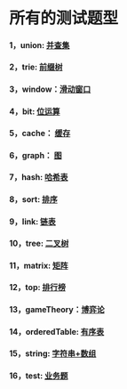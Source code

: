 # 所有的测试题型
#### 1，union: [并查集](https://github.com/sihaihou/algorithm/tree/master/src/com/reyco/algorithm/Union)
#### 2，trie: [前缀树](https://github.com/sihaihou/algorithm/tree/master/src/com/reyco/algorithm/trie)
#### 3，window：[滑动窗口](https://github.com/sihaihou/algorithm/tree/master/src/com/reyco/algorithm/window)
#### 4，bit: [位运算](https://github.com/sihaihou/algorithm/tree/master/src/com/reyco/algorithm/bit)
#### 5，cache： [缓存](https://github.com/sihaihou/algorithm/tree/master/src/com/reyco/algorithm/cache)
#### 6，graph： [图](https://github.com/sihaihou/algorithm/tree/master/src/com/reyco/algorithm/graph)
#### 7，hash: [哈希表](https://github.com/sihaihou/algorithm/tree/master/src/com/reyco/algorithm/hash)
#### 8，sort: [排序](https://github.com/sihaihou/algorithm/tree/master/src/com/reyco/algorithm/sort)
#### 9，link: [链表](https://github.com/sihaihou/algorithm/tree/master/src/com/reyco/algorithm/link)
#### 10，tree: [二叉树](https://github.com/sihaihou/algorithm/tree/master/src/com/reyco/algorithm/tree)
#### 11，matrix: [矩阵](https://github.com/sihaihou/algorithm/tree/master/src/com/reyco/algorithm/matrix)
#### 12，top: [排行榜](https://github.com/sihaihou/algorithm/tree/master/src/com/reyco/algorithm/top)
#### 13，gameTheory：[博弈论](https://github.com/sihaihou/algorithm/tree/master/src/com/reyco/algorithm/gameTheory)
#### 14，orderedTable: [有序表](https://github.com/sihaihou/algorithm/tree/master/src/com/reyco/algorithm/orderedTable)
#### 15，string: [字符串+数组](https://github.com/sihaihou/algorithm/tree/master/src/com/reyco/algorithm/string)
#### 16，test: [业务题](https://github.com/sihaihou/algorithm/tree/master/src/com/reyco/algorithm/test)
